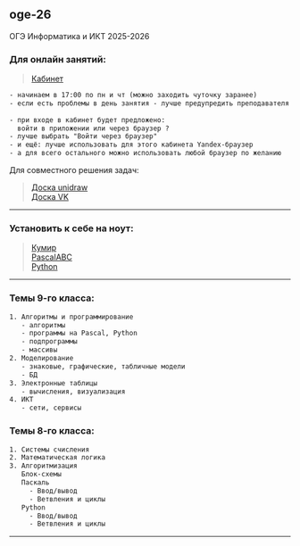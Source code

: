 ## oge-26
ОГЭ Информатика и ИКТ 2025-2026

### Для онлайн занятий:  

> [Кабинет](https://telemost.yandex.ru/j/05787508074338)  

```txt
- начинаем в 17:00 по пн и чт (можно заходить чуточку заранее)  
- если есть проблемы в день занятия - лучше предупредить преподавателя заранее об отмене занятия  
  
- при входе в кабинет будет предложено:  
  войти в приложении или через браузер ?  
- лучше выбрать "Войти через браузер"  
- и ещё: лучше использовать для этого кабинета Yandex-браузер  
- а для всего остального можно использовать любой браузер по желанию  
```  

Для совместного решения задач:  
> [Доска unidraw](https://unidraw.io/app/board/b827e0afc2830dd12cbd?allow_guest=true)  
> [Доска VK](https://board.vk.com/?uid=2db1e9bb-bd7d-429a-920c-dc3c867be675)  

---  

### Установить к себе на ноут:  

> [Кумир](https://www.niisi.ru/kumir/dl.htm)  
> [PascalABC](https://pascalabc.net/ssyilki-dlya-skachivaniya)  
> [Python](https://www.python.org/downloads/)  

---  

### Темы 9-го класса:  

```txt
1. Алгоритмы и программирование
   - алгоритмы
   - программы на Pascal, Python
   - подпрограммы
   - массивы
2. Моделирование
   - знаковые, графические, табличные модели
   - БД
3. Электронные таблицы
   - вычисления, визуализация
4. ИКТ
   - сети, сервисы
```  

### Темы 8-го класса:  

```txt
1. Системы счисления
2. Математическая логика
3. Алгоритмизация
   Блок-схемы
   Паскаль
     - Ввод/вывод
     - Ветвления и циклы
   Python
     - Ввод/вывод
     - Ветвления и циклы
```  

---  
